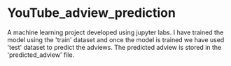 # YouTube_adview_prediction
A machine learning project developed using jupyter labs. 
I have trained the model using the 'train' dataset and once the model is trained we have used 'test' dataset to predict the adviews.
The predicted adview is stored in the 'predicted_adview' file.
